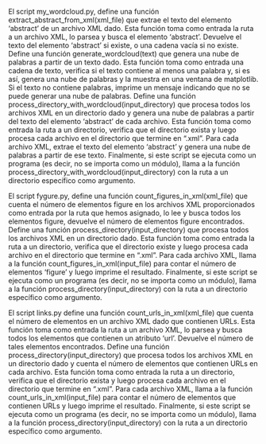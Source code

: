 El script my_wordcloud.py, define una función extract_abstract_from_xml(xml_file) que extrae el texto del elemento ‘abstract’ de un archivo XML dado. Esta función toma como entrada la ruta a un archivo XML, lo parsea y busca el elemento ‘abstract’. Devuelve el texto del elemento ‘abstract’ si existe, o una cadena vacía si no existe.
Define una función generate_wordcloud(text) que genera una nube de palabras a partir de un texto dado. Esta función toma como entrada una cadena de texto, verifica si el texto contiene al menos una palabra y, si es así, genera una nube de palabras y la muestra en una ventana de matplotlib. Si el texto no contiene palabras, imprime un mensaje indicando que no se puede generar una nube de palabras.
Define una función process_directory_with_wordcloud(input_directory) que procesa todos los archivos XML en un directorio dado y genera una nube de palabras a partir del texto del elemento ‘abstract’ de cada archivo. Esta función toma como entrada la ruta a un directorio, verifica que el directorio exista y luego procesa cada archivo en el directorio que termine en “.xml”. Para cada archivo XML, extrae el texto del elemento ‘abstract’ y genera una nube de palabras a partir de ese texto.
Finalmente, si este script se ejecuta como un programa (es decir, no se importa como un módulo), llama a la función process_directory_with_wordcloud(input_directory) con la ruta a un directorio específico como argumento.

El script fygure.py, define una función count_figures_in_xml(xml_file) que cuenta el número de elementos figure en los archivos XML proporcionados como entrada por la ruta que hemos asignado, lo lee y busca todos los elementos figure, devuelve el número de elementos figure encontrados.
Define una función process_directory(input_directory) que procesa todos los archivos XML en un directorio dado. Esta función toma como entrada la ruta a un directorio, verifica que el directorio existe y luego procesa cada archivo en el directorio que termine en “.xml”. Para cada archivo XML, llama a la función count_figures_in_xml(input_file) para contar el número de elementos ‘figure’ y luego imprime el resultado.
Finalmente, si este script se ejecuta como un programa (es decir, no se importa como un módulo), llama a la función process_directory(input_directory) con la ruta a un directorio específico como argumento.

El script links.py define una función count_urls_in_xml(xml_file) que cuenta el número de elementos en un archivo XML dado que contienen URLs. Esta función toma como entrada la ruta a un archivo XML, lo parsea y busca todos los elementos que contienen un atributo ‘url’. Devuelve el número de tales elementos encontrados.
Define una función process_directory(input_directory) que procesa todos los archivos XML en un directorio dado y cuenta el número de elementos que contienen URLs en cada archivo. Esta función toma como entrada la ruta a un directorio, verifica que el directorio exista y luego procesa cada archivo en el directorio que termine en “.xml”. Para cada archivo XML, llama a la función count_urls_in_xml(input_file) para contar el número de elementos que contienen URLs y luego imprime el resultado.
Finalmente, si este script se ejecuta como un programa (es decir, no se importa como un módulo), llama a la función process_directory(input_directory) con la ruta a un directorio específico como argumento.
